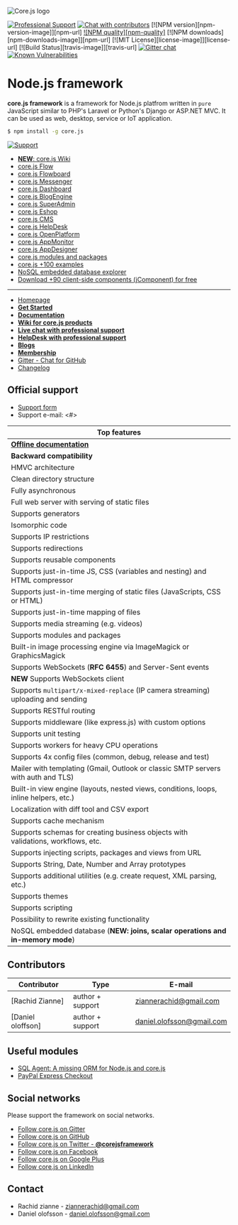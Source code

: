 ![Core.js logo](https://www.corejs.com/img/logo-corejs.png)

[![Professional Support](#)](https://www.totaljs.com/support/) [![Chat with contributors](#)](https://messenger.totaljs.com) [![NPM version][npm-version-image]][npm-url] [![NPM quality][npm-quality]](http://packagequality.com/#?package=core.js) [![NPM downloads][npm-downloads-image]][npm-url] [![MIT License][license-image]][license-url] [![Build Status][travis-image]][travis-url] [![Gitter chat](https://badges.gitter.im/totaljs/framework.png)](https://messenger.totaljs.com) [![Known Vulnerabilities](https://snyk.io/test/npm/total.js/badge.svg)](https://snyk.io/test/npm/core.js)

Node.js framework
=====================

__core.js framework__ is a framework for Node.js platfrom written in `pure` JavaScript similar to PHP's Laravel or Python's Django or ASP.NET MVC. It can be used as web, desktop, service or IoT application.

```bash
$ npm install -g core.js
```

[![Support](#)](https://www.zianneson.com/support/)

- [__NEW__: core.js Wiki](#/)
- [core.js Flow](#)
- [core.js Flowboard](#)
- [core.js Messenger](#)
- [core.js Dashboard](#)
- [core.js BlogEngine](#)
- [core.js SuperAdmin](#)
- [core.js Eshop](#)
- [core.js CMS](#)
- [core.js HelpDesk](#)
- [core.js OpenPlatform](#)
- [core.js AppMonitor](#)
- [core.js AppDesigner](#)
- [core.js modules and packages](#)
- [core.js +100 examples](#)
- [NoSQL embedded database explorer](#)
- [Download +90 client-side components (jComponent) for free](#)

---

- [Homepage](http://www.zianneson.com/corejs)
- [__Get Started__](http://www.zianneson.com/corejs/get-started/)
- [__Documentation__](http://www.zianneson.com/corejs/docs)
- [__Wiki for core.js products__](http://www.zianneson.com/corejs/wiki)
- [__Live chat with professional support__](#)
- [__HelpDesk with professional support__](#)
- [__Blogs__](#)
- [__Membership__](#)
- [Gitter - Chat for GitHub](#)
- [Changelog](#)

## Official support

- [Support form](#)
- Support e-mail: <#>

| Top features |
|------|
| [__Offline documentation__](#) |
| __Backward compatibility__ |
| HMVC architecture |
| Clean directory structure |
| Fully asynchronous |
| Full web server with serving of static files |
| Supports generators |
| Isomorphic code |
| Supports IP restrictions |
| Supports redirections |
| Supports reusable components |
| Supports just-in-time JS, CSS (variables and nesting) and HTML compressor |
| Supports just-in-time merging of static files (JavaScripts, CSS or HTML) |
| Supports just-in-time mapping of files |
| Supports media streaming (e.g. videos) |
| Supports modules and packages |
| Built-in image processing engine via ImageMagick or GraphicsMagick |
| Supports WebSockets (__RFC 6455__) and Server-Sent events |
| __NEW__ Supports WebSockets client |
| Supports `multipart/x-mixed-replace` (IP camera streaming) uploading and sending |
| Supports RESTful routing |
| Supports middleware (like express.js) with custom options |
| Supports unit testing |
| Supports workers for heavy CPU operations |
| Supports 4x config files (common, debug, release and test) |
| Mailer with templating (Gmail, Outlook or classic SMTP servers with auth and TLS) |
| Built-in view engine (layouts, nested views, conditions, loops, inline helpers, etc.) |
| Localization with diff tool and CSV export |
| Supports cache mechanism |
| Supports schemas for creating business objects with validations, workflows, etc. |
| Supports injecting scripts, packages and views from URL |
| Supports String, Date, Number and Array prototypes |
| Supports additional utilities (e.g. create request, XML parsing, etc.) |
| Supports themes |
| Supports scripting |
| Possibility to rewrite existing functionality |
| NoSQL embedded database (__NEW: joins, scalar operations and in-memory mode__) |

## Contributors

| Contributor | Type | E-mail |
|-------------|------|--------|
| [Rachid Zianne] | author + support | <ziannerachid@gmail.com> |
| [Daniel oloffson]  | author + support | <daniel.olofsson@gmail.com> |
## Useful modules

- [SQL Agent: A missing ORM for Node.js and core.js](#)
- [PayPal Express Checkout](#)

## Social networks

Please support the framework on social networks.

- [Follow core.js on Gitter](#)
- [Follow core.js on GitHub](#)
- [Follow core.js on Twitter - __@corejsframework__](#)
- [Follow core.js on Facebook](#)
- [Follow core.js on Google Plus](#)
- [Follow core.js on LinkedIn](#)

## Contact

- Rachid zianne - <ziannerachid@gmail.com>
- Daniel olofsson - <daniel.olofsson@gmail.com>
